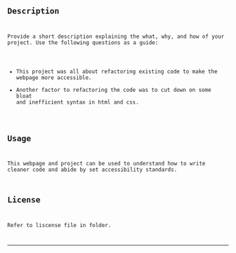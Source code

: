 # <Code Refactoring Project>

## Description

Provide a short description explaining the what, why, and how of your project. Use the following questions as a guide:

- This project was all about refactoring existing code to make the webpage more accessible.
- Another factor to refactoring the code was to cut down on some bloat and inefficient syntax in html and css.

## Usage

This webpage and project can be used to understand how to write cleaner code and abide by set accessibility standards.


## License

Refer to 
liscense file in folder.

---


